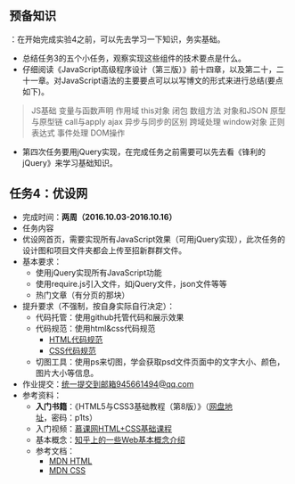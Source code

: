 ## 预备知识
：在开始完成实验4之前，可以先去学习一下知识，务实基础。
- 总结任务3的五个小任务，观察实现这些组件的技术要点是什么。
- 仔细阅读《JavaScript高级程序设计（第三版）》前十四章，以及第二十，二十一章。对JavaScript语法的主要要点可以以写博文的形式来进行总结(要点如下)。

> JS基础
变量与函数声明
作用域
this对象
闭包
数组方法
对象和JSON
原型与原型链
call与apply
ajax
异步与同步的区别
跨域处理
window对象
正则表达式
事件处理
DOM操作

- 第四次任务要用jQuery实现，在完成任务之前需要可以先去看《锋利的jQuery》来学习基础知识。

## 任务4：优设网

- 完成时间：**两周（2016.10.03-2016.10.16）**
- 任务内容
 - 优设网首页，需要实现所有JavaScript效果（可用jQuery实现），此次任务的设计图和项目文件夹都会上传至招新群群文件。
- 基本要求：
    - 使用jQuery实现所有JavaScript功能
    - 使用require.js引入文件，如jQuery文件，json文件等等
    - 热门文章（有分页的那块）
- 提升要求（不强制，按自身实际自行决定）：
    - 代码托管：使用github托管代码和展示效果
    - 代码规范：使用html&css代码规范
        - [HTML代码规范](https://github.com/ecomfe/spec/blob/master/html-style-guide.md)
        - [CSS代码规范](https://github.com/ecomfe/spec/blob/master/css-style-guide.md)
    - 切图工具：使用ps来切图，学会获取psd文件页面中的文字大小、颜色，图片大小等信息。
- 作业提交：统一提交到邮箱945661494@qq.com
- 参考资料：
    - **入门书籍**：《HTML5与CSS3基础教程（第8版）》（[网盘地址](http://pan.baidu.com/s/1dFwkYIl)，密码：p1ts）
    - 入门视频：[慕课网HTML+CSS基础课程](http://www.imooc.com/learn/9)
    - 基本概念：[知乎上的一些Web基本概念介绍](http://www.zhihu.com/question/22689579)
    - 参考文档：
      - [MDN HTML](https://developer.mozilla.org/zh-CN/docs/Web/Guide/HTML/Introduction)
      - [MDN CSS](https://developer.mozilla.org/zh-CN/docs/Web/Guide/CSS/Getting_started)